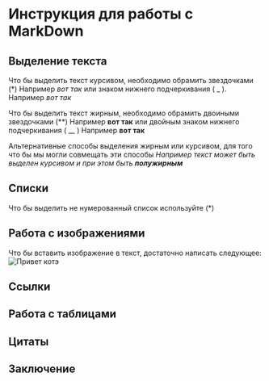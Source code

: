 # Инструкция для работы с MarkDown

## Выделение текста
Что бы выделить текст курсивом, необходимо обрамить звездочками (*) Например *вот так* или знаком нижнего подчеркивания ( _ ). Например _вот так_

Что бы выделить текст жирным, необходимо обрамить двоиными звездочками (**) Например **вот так** или двойным знаком нижнего подчеркивания ( __ ) Например __вот так__

Альтернативные способы выделения жирным или курсивом, для того что бы мы могли совмещать эти способы _Например текст может быть выделен курсивом и при этом быть **полужирным**_

## Списки
Что бы выделить не нумерованный список используйте (*)

## Работа с изображениями

Что бы вставить изображение в текст, достаточно написать следующее: ![Привет котэ](kote.jpg)

## Ссылки

## Работа с таблицами

## Цитаты

## Заключение